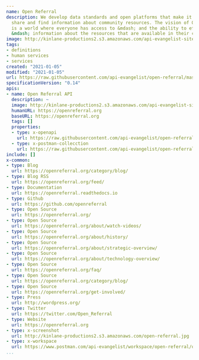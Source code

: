 ```yaml
---
name: Open Referral
description: We develop data standards and open platforms that make it easy to
  share and find information about community resources. The vision of Open Referral
  is a world where everyone has access to &mdash; and the ability to effectively use
  &mdash; information about the resources that are available in their community.
image: http://kinlane-productions2.s3.amazonaws.com/api-evangelist-site/company/logos/open_referral_logo.png
tags:
- definitions
- human services
- services
created: "2021-01-05"
modified: "2021-01-05"
url: https://raw.githubusercontent.com/api-evangelist/open-referral/master/apis.json
specificationVersion: "0.14"
apis:
- name: Open Referral API
  description: ~
  image: http://kinlane-productions2.s3.amazonaws.com/api-evangelist-site/company/logos/open_referral_logo.png
  humanURL: https://openreferral.org
  baseURL: https://openreferral.org
  tags: []
  properties:
  - type: x-openapi
    url: https://raw.githubusercontent.com/api-evangelist/open-referral/master/open-referral-api-openapi.json
  - type: x-postman-collecction
    url: https://raw.githubusercontent.com/api-evangelist/open-referral/master/open-referral-api-postman-collection.json
include: []
x-common:
- type: Blog
  url: https://openreferral.org/category/blog/
- type: Blog RSS
  url: https://openreferral.org/feed/
- type: Documentation
  url: https://openreferral.readthedocs.io
- type: Github
  url: https://github.com/openreferral
- type: Open Source
  url: https://openreferral.org/
- type: Open Source
  url: https://openreferral.org/about/watch-videos/
- type: Open Source
  url: https://openreferral.org/about/history/
- type: Open Source
  url: https://openreferral.org/about/strategic-overview/
- type: Open Source
  url: https://openreferral.org/about/technology-overview/
- type: Open Source
  url: https://openreferral.org/faq/
- type: Open Source
  url: https://openreferral.org/category/blog/
- type: Open Source
  url: https://openreferral.org/get-involved/
- type: Press
  url: http://wordpress.org/
- type: Twitter
  url: https://twitter.com/Open_Referral
- type: Website
  url: https://openreferral.org
- type: x-screenshot
  url: http://kinlane-productions2.s3.amazonaws.com/open-referral.jpg
- type: x-workspace
  url: https://www.postman.com/api-evangelist/workspace/open-referral/overview
...
```

